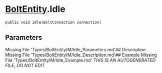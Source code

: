 # [BoltEntity](Types/BoltEntity.md).Idle
`public void Idle(BoltConnection connection)`
## Parameters
Missing File 'Types/BoltEntity/M/Idle_Parameters.md'## Description
Missing File 'Types/BoltEntity/M/Idle_Description.md'## Example
Missing File 'Types/BoltEntity/M/Idle_Example.md'
*THIS IS AN AUTOGENERATED FILE, DO NOT EDIT*
